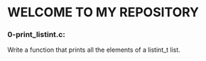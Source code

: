 # WELCOME TO MY REPOSITORY
### 0-print_listint.c:
Write a function that prints all the elements of a listint_t list.